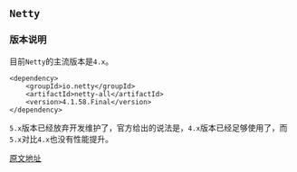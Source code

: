 ## `Netty`

### 版本说明

目前`Netty`的主流版本是`4.x`。

```
<dependency>
    <groupId>io.netty</groupId>
    <artifactId>netty-all</artifactId>
    <version>4.1.58.Final</version>
</dependency>
```

`5.x`版本已经放弃开发维护了，官方给出的说法是，`4.x`版本已经足够使用了，而`5.x`对比`4.x`也没有性能提升。

[原文地址](https://netty.io/wiki/user-guide-for-4.x.html)

